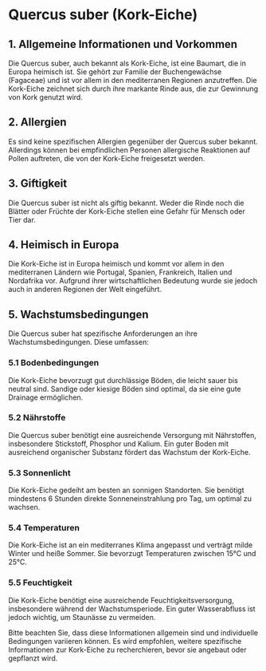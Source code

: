 # Quercus suber (Kork-Eiche)

## 1. Allgemeine Informationen und Vorkommen
Die Quercus suber, auch bekannt als Kork-Eiche, ist eine Baumart, die in Europa heimisch ist. Sie gehört zur Familie der Buchengewächse (Fagaceae) und ist vor allem in den mediterranen Regionen anzutreffen. Die Kork-Eiche zeichnet sich durch ihre markante Rinde aus, die zur Gewinnung von Kork genutzt wird.

## 2. Allergien
Es sind keine spezifischen Allergien gegenüber der Quercus suber bekannt. Allerdings können bei empfindlichen Personen allergische Reaktionen auf Pollen auftreten, die von der Kork-Eiche freigesetzt werden.

## 3. Giftigkeit
Die Quercus suber ist nicht als giftig bekannt. Weder die Rinde noch die Blätter oder Früchte der Kork-Eiche stellen eine Gefahr für Mensch oder Tier dar.

## 4. Heimisch in Europa
Die Kork-Eiche ist in Europa heimisch und kommt vor allem in den mediterranen Ländern wie Portugal, Spanien, Frankreich, Italien und Nordafrika vor. Aufgrund ihrer wirtschaftlichen Bedeutung wurde sie jedoch auch in anderen Regionen der Welt eingeführt.

## 5. Wachstumsbedingungen
Die Quercus suber hat spezifische Anforderungen an ihre Wachstumsbedingungen. Diese umfassen:

### 5.1 Bodenbedingungen
Die Kork-Eiche bevorzugt gut durchlässige Böden, die leicht sauer bis neutral sind. Sandige oder kiesige Böden sind optimal, da sie eine gute Drainage ermöglichen.

### 5.2 Nährstoffe
Die Quercus suber benötigt eine ausreichende Versorgung mit Nährstoffen, insbesondere Stickstoff, Phosphor und Kalium. Ein guter Boden mit ausreichend organischer Substanz fördert das Wachstum der Kork-Eiche.

### 5.3 Sonnenlicht
Die Kork-Eiche gedeiht am besten an sonnigen Standorten. Sie benötigt mindestens 6 Stunden direkte Sonneneinstrahlung pro Tag, um optimal zu wachsen.

### 5.4 Temperaturen
Die Kork-Eiche ist an ein mediterranes Klima angepasst und verträgt milde Winter und heiße Sommer. Sie bevorzugt Temperaturen zwischen 15°C und 25°C.

### 5.5 Feuchtigkeit
Die Kork-Eiche benötigt eine ausreichende Feuchtigkeitsversorgung, insbesondere während der Wachstumsperiode. Ein guter Wasserabfluss ist jedoch wichtig, um Staunässe zu vermeiden.

Bitte beachten Sie, dass diese Informationen allgemein sind und individuelle Bedingungen variieren können. Es wird empfohlen, weitere spezifische Informationen zur Kork-Eiche zu recherchieren, bevor sie angebaut oder gepflanzt wird.
